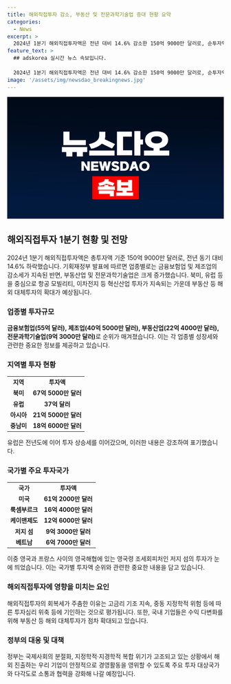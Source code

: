 ```yaml
---
title: 해외직접투자 감소, 부동산 및 전문과학기술업 증대 현황 요약
categories:
  - News
excerpt: >
  2024년 1분기 해외직접투자액은 전년 대비 14.6% 감소한 150억 9000만 달러로, 순투자액은 7.0% 줄어든 128만 7000만 달러임. 금융보험업과 제조업이 감소하고, 부동산업과 전문과학기술업은 증가했음. 북미가 가장 큰 규모를 차지하며 유럽은 상승세를 보였고, 미국이 가장 많이 투자받았음. 투자가 주춤한 이유는 고금리, 지정학적 위험 등이며, 대체투자 확대와 안정적 경영활동을 위한 협력이 강조됨.
feature_text: >
  ## adskorea 실시간 뉴스 속보입니다.

  2024년 1분기 해외직접투자액은 전년 대비 14.6% 감소한 150억 9000만 달러로, 순투자액은 7.0% 줄어든 128만 7000만 달러임. 금융보험업과 제조업이 감소하고, 부동산업과 전문과학기술업은 증가했음. 북미가 가장 큰 규모를 차지하며 유럽은 상승세를 보였고, 미국이 가장 많이 투자받았음. 투자가 주춤한 이유는 고금리, 지정학적 위험 등이며, 대체투자 확대와 안정적 경영활동을 위한 협력이 강조됨.
image: '/assets/img/newsdao_breakingnews.jpg'
---
```


<p><img src="/assets/img/newsdao_breakingnews.jpg" alt="adskorea 속보" /></p>

<h2 data-ke-size="size26">해외직접투자 1분기 현황 및 전망</h2>

<p data-ke-size="size16">2024년 1분기 해외직접투자액은 총투자액 기준 150억 9000만 달러로, 전년 동기 대비 14.6% 하락했습니다. 기획재정부 발표에 따르면 업종별로는 금융보험업 및 제조업의 감소세가 지속된 반면, 부동산업 및 전문과학기술업은 크게 증가했습니다. 북미, 유럽 등을 중심으로 항공 모빌리티, 이차전지 등 혁신산업 투자가 지속되는 가운데 부동산 등 해외 대체투자의 확대가 예상됩니다.</p>

<h3 data-ke-size="size24">업종별 투자규모</h3>

<p data-ke-size="size16"><b>금융보험업(55억 달러), 제조업(40억 5000만 달러), 부동산업(22억 4000만 달러), 전문과학기술업(9억 3000만 달러)</b>로 순위가 매겨졌습니다. 이는 각 업종별 성장세와 관련한 중요한 정보를 제공하고 있습니다.</p>

<h3 data-ke-size="size24">지역별 투자 현황</h3>

<table>
    <tr>
        <td style="text-align: center; height: 17px;"><b>지역</b></td>
        <td style="text-align: center; height: 17px;"><b>투자액</b></td>
    </tr>
    <tr>
        <td style="text-align: center; height: 17px;"><b>북미</b></td>
        <td style="text-align: center; height: 17px;"><b>67억 5000만 달러</b></td>
    </tr>
    <tr>
        <td style="text-align: center; height: 17px;"><b>유럽</b></td>
        <td style="text-align: center; height: 17px;"><b>37억 달러</b></td>
    </tr>
    <tr>
        <td style="text-align: center; height: 17px;"><b>아시아</b></td>
        <td style="text-align: center; height: 17px;"><b>21억 5000만 달러</b></td>
    </tr>
    <tr>
        <td style="text-align: center; height: 17px;"><b>중남미</b></td>
        <td style="text-align: center; height: 17px;"><b>18억 6000만 달러</b></td>
    </tr>
</table>

<p data-ke-size="size16">유럽은 전년도에 이어 투자 상승세를 이어갔으며, 이러한 내용은 강조하여 표기했습니다.</p>

<h3 data-ke-size="size24">국가별 주요 투자국가</h3>

<table>
    <tr>
        <td style="text-align: center; height: 17px;"><b>국가</b></td>
        <td style="text-align: center; height: 17px;"><b>투자액</b></td>
    </tr>
    <tr>
        <td style="text-align: center; height: 17px;"><b>미국</b></td>
        <td style="text-align: center; height: 17px;"><b>61억 2000만 달러</b></td>
    </tr>
    <tr>
        <td style="text-align: center; height: 17px;"><b>룩셈부르크</b></td>
        <td style="text-align: center; height: 17px;"><b>16억 4000만 달러</b></td>
    </tr>
    <tr>
        <td style="text-align: center; height: 17px;"><b>케이맨제도</b></td>
        <td style="text-align: center; height: 17px;"><b>12억 6000만 달러</b></td>
    </tr>
    <tr>
        <td style="text-align: center; height: 17px;"><b>저지 섬</b></td>
        <td style="text-align: center; height: 17px;"><b>9억 3000만 달러</b></td>
    </tr>
    <tr>
        <td style="text-align: center; height: 17px;"><b>베트남</b></td>
        <td style="text-align: center; height: 17px;"><b>6억 7000만 달러</b></td>
    </tr>
</table>

<p data-ke-size="size16">이중 영국과 프랑스 사이의 영국해협에 있는 영국령 조세회피처인 저지 섬의 투자가 눈에 띄었습니다. 이는 국가별 투자액 순위와 관련한 중요한 내용을 담고 있습니다.</p>

<h3 data-ke-size="size24">해외직접투자에 영향을 미치는 요인</h3>

<p data-ke-size="size16">해외직접투자의 회복세가 주춤한 이유는 고금리 기조 지속, 중동 지정학적 위험 등에 따른 투자심리 위축 등에 기인하는 것으로 평가됩니다. 또한, 국내 기업들은 수익 다변화를 위해 부동산 등 해외 대체투자가 점차 확대되고 있습니다.</p>

<h3 data-ke-size="size24">정부의 대응 및 대책</h3>

<p data-ke-size="size16">정부는 국제사회의 분절화, 지정학적·지경학적 복합 위기가 고조되고 있는 상황에서 해외 진출하는 우리 기업이 안정적으로 경영활동을 영위할 수 있도록 주요 투자 대상국가와 다각도로 소통과 협력을 강화해 나갈 예정입니다.</p>

<p data-ke-size="size16">&nbsp;</p>

